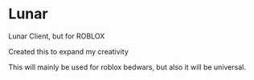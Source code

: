 # Lunar
Lunar Client, but for ROBLOX

Created this to expand my creativity

This will mainly be used for roblox bedwars, but also it will be universal.
